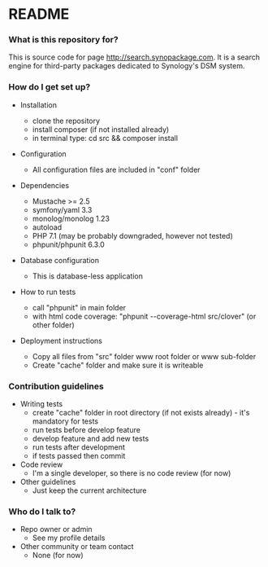# README #


### What is this repository for? ###

This is source code for page http://search.synopackage.com. It is a search engine for third-party packages dedicated to
Synology's DSM system. 

### How do I get set up? ###
* Installation
    * clone the repository
    * install composer (if not installed already)
    * in terminal type: cd src && composer install

* Configuration
    * All configuration files are included in "conf" folder
* Dependencies
    * Mustache >= 2.5
    * symfony/yaml 3.3
    * monolog/monolog 1.23
    * autoload
    * PHP 7.1 (may be probably downgraded, however not tested)
    * phpunit/phpunit 6.3.0


* Database configuration
    * This is database-less application
* How to run tests
    * call "phpunit" in main folder
    * with html code coverage: "phpunit --coverage-html src/clover" (or other folder)
* Deployment instructions
    * Copy all files from "src" folder www root folder or www sub-folder
    * Create "cache" folder and make sure it is writeable

### Contribution guidelines ###

* Writing tests
    * create "cache" folder in root directory (if not exists already) - it's mandatory for tests
    * run tests before develop feature
    * develop feature and add new tests
    * run tests after development
    * if tests passed then commit
* Code review
    * I'm a single developer, so there is no code review (for now)
* Other guidelines
    * Just keep the current architecture

### Who do I talk to? ###

* Repo owner or admin
    * See my profile details
* Other community or team contact
    * None (for now)